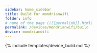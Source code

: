 ```yaml
---
sidebar: home_sidebar
title: Build for mondrianwifi
folder: info
# name of the page (/{{permalink}}.html)
permalink: /devices/mondrianwifi/build
device: mondrianwifi
---
```

{% include templates/device_build.md %}

